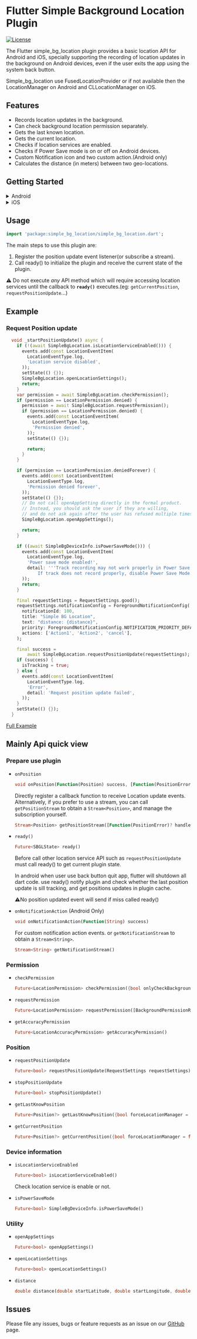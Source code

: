 # Flutter Simple Background Location Plugin

[![License](https://img.shields.io/github/license/royer/simple_bg_location?style=flat-square&logo=github)](https://github.com/royer/simple_bg_location/blob/master/LICENSE)

The Flutter simple_bg_location plugin provides a basic location API for Android and iOS, specially supporting the recording of location updates in the background on Android devices, even if the user exits the app using the system back button.

Simple_bg_location use FusedLocationProvider or if not available then the LocationManager on Android and CLLocationManager on iOS.
## Features

* Records location updates in the background.
* Can check background location permission separately.
* Gets the last known location.
* Gets the current location.
* Checks if location services are enabled.
* Checks if Power Save mode is on or off on Android devices.
* Custom Notification icon and two custom action.(Android only)
* Calculates the distance (in meters) between two geo-locations.
  


## Getting Started

<details>
<summary>Android</summary>

**AndroidX**

The Simple Background Location Plugin requires the AndroidX. Make sure your Android project support AndroidX. Detailed instructions can be found [here](https://flutter.dev/docs/development/packages-and-plugins/androidx-compatibility).

1. Make sure your "android/gradle.properties" file has:
   
    >```
    >android.useAndroidX=true
    >android.enableJetifier=true
    >```

**SdkVersion**

The Simple Background Location Plugin requires the `minSdkVersion` >= 21 and `compileSdkVersion` >= 33.


2. Make sure your "android/app/build.gradle" file to 21:
   
   >```
   > android {
   >    compileSdkVersion 33
   >    ...
   >}
   >...
   >defaultConfig {
   >    ... 
   >    minSdkVersion 21
   >    ...
   >}


**Permissions**

If your App only need approximate accuracy, add `ACCESS_COARSE_LOCATION` in AndroidManifest.xml file (located under android/app/src/main) as children of the `<manifest>` tag.

>```xml
><uses-permission android:name="android.permission.ACCESS_COARSE_LOCATION" />
>```

If you need precise accuracy, add both `ACCESS_COARSE_LOCATION` and `ACCESS_FINE_LOCATION`.

>```xml
><uses-permission android:name="android.permission.ACCESS_COARSE_LOCATION" />
><uses-permission android:name="android.permission.ACCESS_FINE_LOCATION" />
>```

Simple Background Location Plugin use [foreground service type](https://developer.android.com/guide/topics/manifest/service-element#foregroundservicetype). This already meets most use cases and does not require requesting background permission. Even if the user exits the application using the system back button, the service of the Simple Background Location Plugin continues to record location information and saves it in memory. When the user restarts the application, all location records will be passed back to your application through the `ready()` function.

Since Android 10(API level 29), if you need background permission, you must declare the  `ACCESS_BACKGROUND_LOCATION` permission in manifest.

>```xml
><uses-permission android:name="android.permission.ACCESS_BACKGROUND_LOCATION" />
>```

To reiterate, in the current version, there is **NO NEED** to apply for background permission. It will only be necessary to obtain background permission when future versions provide features such as Geofencing.

More details about [location permission.](https://developer.android.com/training/location/permissions) 

</details>
<details>
<summary>iOS</summary>

**Permissions**

Edit `info.plist` directly(located under ios/Runner)
```xml
<dict>
    ...
	<key>NSLocationWhenInUseUsageDescription</key>
	<string>Why need WhenInUse description</string>
	<key>NSLocationAlwaysUsageDescription</key>
	<string>Why need background description</string>
    ...
</dict>
```
</details>


## Usage
```dart
import 'package:simple_bg_location/simple_bg_location.dart';
```

The main steps to use this plugin are: 
1. Register the position update event listener(or subscribe a stream). 
2. Call ready() to initialize the plugin and receive the current state of the plugin.

⚠️ Do not execute *any* API method which will require accessing location services until the callback to **`ready()`** executes.(eg: `getCurrentPosition`, `requestPositionUpdate`...)

## Example

### Request Position update
```dart
  void _startPositionUpdate() async {
    if (!(await SimpleBgLocation.isLocationServiceEnabled())) {
      events.add(const LocationEventItem(
        LocationEventType.log,
        'Location service disabled',
      ));
      setState(() {});
      SimpleBgLocation.openLocationSettings();
      return;
    }
    var permission = await SimpleBgLocation.checkPermission();
    if (permission == LocationPermission.denied) {
      permission = await SimpleBgLocation.requestPermission();
      if (permission == LocationPermission.denied) {
        events.add(const LocationEventItem(
          LocationEventType.log,
          'Permission denied',
        ));
        setState(() {});

        return;
      }
    }

    if (permission == LocationPermission.deniedForever) {
      events.add(const LocationEventItem(
        LocationEventType.log,
        'Permission denied forever',
      ));
      setState(() {});
      // Do not call openAppSetting directly in the formal product.
      // Instead, you should ask the user if they are willing,
      // and do not ask again after the user has refused multiple times.
      SimpleBgLocation.openAppSettings();

      return;
    }

    if ((await SimpleBgDeviceInfo.isPowerSaveMode())) {
      events.add(const LocationEventItem(
        LocationEventType.log,
        'Power save mode enabled!',
        detail: '''Track recording may not work properly in Power Save Mode. 
            If track does not record properly, disable Power Save Mode.''',
      ));
      return;
    }

    final requestSettings = RequestSettings.good();
    requestSettings.notificationConfig = ForegroundNotificationConfig(
      notificationId: 100,
      title: "Simple BG Location",
      text: "distance: {distance}",
      priority: ForegroundNotificationConfig.NOTIFICATION_PRIORITY_DEFAULT,
      actions: ['Action1', 'Action2', 'cancel'],
    );

    final success =
        await SimpleBgLocation.requestPositionUpdate(requestSettings);
    if (success) {
      isTracking = true;
    } else {
      events.add(const LocationEventItem(
        LocationEventType.log,
        'Error',
        detail: 'Request position update failed',
      ));
    }
    setState(() {});
  }

```

[Full Example](https://github.com/royer/simple_bg_location/tree/master/full_example)

## Mainly Api quick view

### Prepare use plugin

* `onPosition`
  ```dart
  void onPosition(Function(Position) success, [Function(PositionError)? failure])
  ```
  Directly register a callback function to receive Location update events. Alternatively, if you prefer to use a stream, you can call `getPositionStream` to obtain a `Stream<Position>`, and manage the subscription yourself. 
  ```dart
  Stream<Position> getPositionStream([Function(PositionError)? handleError])
  ```

* `ready()`
  ```dart
  Future<SBGLState> ready()
  ```
  Before call other location service API such as `requestPositionUpdate`  must call ready() to get current plugin state.

  In android when user use back button quit app, flutter will shutdown all
  dart code. use ready() notify plugin and check whether the last position
  update is sill tracking, and get positions updates in plugin cache.

  ⚠️No position updated event will send if miss called ready()

* `onNotificationAction` (Android Only)
  ```dart
  void onNotificationAction(Function(String) success)
  ```
  For custom notification action events. or `getNotificationStream` to obtain a `Stream<String>`.
  ```dart
  Stream<String> getNotificationStream()
  ```
### Permission
* `checkPermission`
  ```dart
  Future<LocationPermission> checkPermission({bool onlyCheckBackground = false})
  ```
* `requestPermission`
  ```dart
  Future<LocationPermission> requestPermission([BackgroundPermissionRationale? rationale])
  ```
* `getAccuracyPermission`
  ```dart
  Future<LocationAccuracyPermission> getAccuracyPermission()
  ```

### Position

* `requestPositionUpdate`
  ```dart
  Future<bool> requestPositionUpdate(RequestSettings requestSettings)
  ```
* `stopPositionUpdate`
  ```dart
  Future<bool> stopPositionUpdate()
  ```
* `getLastKnowPosition`
  ```dart
  Future<Position?> getLastKnowPosition({bool forceLocationManager = false})
  ```
* `getCurrentPosition`
  ```dart
  Future<Position?> getCurrentPosition({bool forceLocationManager = false})
  ```
### Device information

* `isLocationServiceEnabled`
  ```dart
  Future<bool> isLocationServiceEnabled()
  ```
  Check location service is enable or not.

* `isPowerSaveMode`
  ```dart
  Future<bool> SimpleBgDeviceInfo.isPowerSaveMode()
  ```

### Utility

* `openAppSettings`
  ```dart
  Future<bool> openAppSettings()
  ```

* `openLocationSettings`
  ```dart
  Future<bool> openLocationSettings()
  ```

* `distance`
  ```dart
  double distance(double startLatitude, double startLongitude, double endLatitude, double endLongitude)
  ```

## Issues

Please file any issues, bugs or feature requests as an issue on our [GitHub](https://github.com/royer/simple_bg_location/issues) page.



